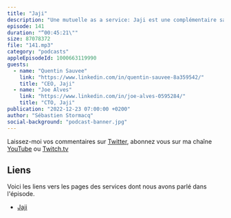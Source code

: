 ```yaml
---
title: "Jaji"
description: "Une mutuelle as a service: Jaji est une complémentaire santé construite à partir de zéro. Comment construit-on une architecture IT pour une mutuelle au 21ème siècle, en partant d'une feuille blanche ? Pourquoi le cloud AWS s'est imposé comme choix technique pour déployer une architecture de micro services ?  Et surtout, comment la visibilité des coûts IT permet de calculer le coût par transaction, par client etc et révolutionner les modèles métier dans ce domaine. Comme à mon habitude, on y parle de méthodologie et des aspects humains liés a ce type de développement."
episode: 141
duration: "“00:45:21\""
size: 87078372
file: "141.mp3"
category: "podcasts"
appleEpisodeId: 1000663119990
guests:
  - name: "Quentin Sauvee"
    link: "https://www.linkedin.com/in/quentin-sauvee-8a359542/"
    title: "CEO, Jaji"
  - name: "Joe Alves"
    link: "https://www.linkedin.com/in/joe-alves-0595284/"
    title: "CTO, Jaji"
publication: "2022-12-23 07:00:00 +0200"
author: "Sébastien Stormacq"
social-background: "podcast-banner.jpg"
---
```


Laissez-moi vos commentaires sur [Twitter](https://twitter.com/sebsto), abonnez vous sur ma chaîne [YouTube](https://www.youtube.com/sebsto) ou [Twitch.tv](https://www.twitch.tv/sebAWS)

## Liens

Voici les liens vers les pages des services dont nous avons parlé dans l'épisode.

- [Jaji](https://www.jaji.fr)